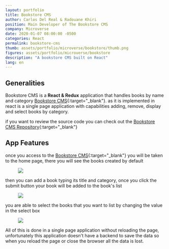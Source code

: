 ```yaml
---
layout: portfolio
title: Bookstore CMS
author: Carlos Del Real & Radouane Khiri
position: Main Developer of The Bookstore CMS
company: Microverse
date: 2020-01-07 08:00:00 -0500
categories: React
permalink: bookstore-cms
thumb: assets/portfolio/microverse/bookstore/thumb.png
figures: assets/portfolio/microverse/bookstore
description: "A bookstore CMS built on React"
lang: en
---
```


## Generalities

Bookstore CMS is a **React & Redux** application that handles books by name and category [Bookstore CMS](https://bookstore-cared.herokuapp.com/){:target="_blank"}. as it is implemented in react is a single page application with capabilities adding, remove, display and select books by category.

if you want to review the source code you can check out the [Bookstore CMS Repository](https://github.com/Redvanisation/Bookstore){:target="_blank"}

## App Features

once you access to the [Bookstore CMS](https://bookstore-cared.herokuapp.com/){:target="_blank"} you will be taken to the home page, there you will see the books created by default

<figure class="figure">
    <img src="{{ page.figures }}/home.png">
</figure>

then you can add a book typing its title and category, once you click the submit button your book will be added to the book's list

<figure class="figure">
    <img src="{{ page.figures }}/add_book.png">
</figure>

you are able to select the books that you want to list by changing the value in the select box

<figure class="figure">
    <img src="{{ page.figures }}/select_books.png">
</figure>

All of this is done in a single page application without reloading the page, unfortunately this application doesn't have a backend to save the data so when you reload the page or close the browser all the data is lost.
